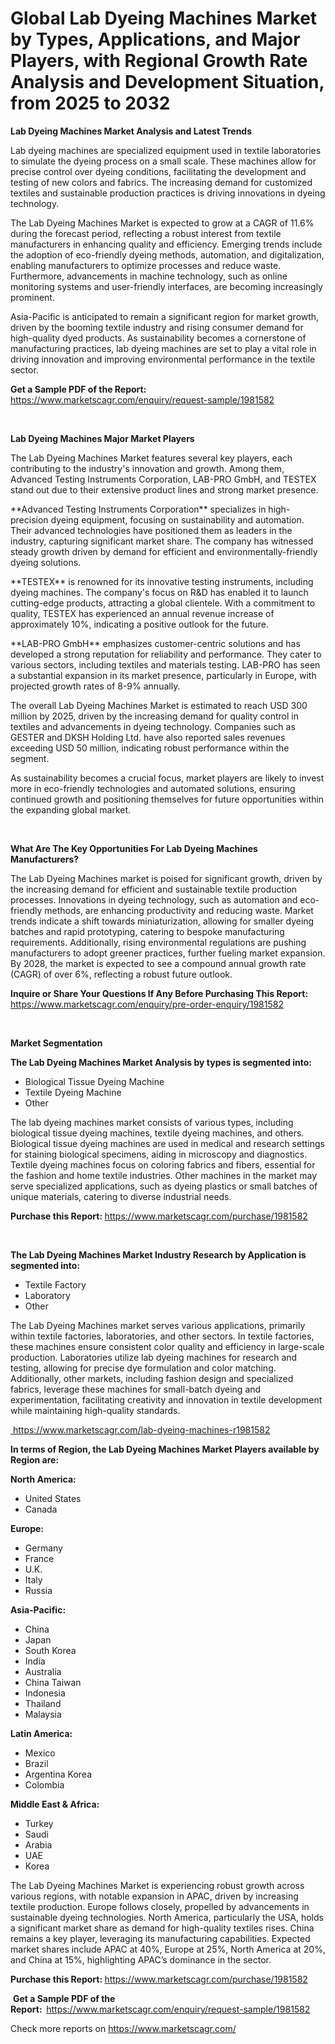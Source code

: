 <p><h1>Global Lab Dyeing Machines Market by Types, Applications, and Major Players, with Regional Growth Rate Analysis and Development Situation, from 2025 to 2032</h1></p><p><strong>Lab Dyeing Machines Market Analysis and Latest Trends</strong></p>
<p><p>Lab dyeing machines are specialized equipment used in textile laboratories to simulate the dyeing process on a small scale. These machines allow for precise control over dyeing conditions, facilitating the development and testing of new colors and fabrics. The increasing demand for customized textiles and sustainable production practices is driving innovations in dyeing technology.</p><p>The Lab Dyeing Machines Market is expected to grow at a CAGR of 11.6% during the forecast period, reflecting a robust interest from textile manufacturers in enhancing quality and efficiency. Emerging trends include the adoption of eco-friendly dyeing methods, automation, and digitalization, enabling manufacturers to optimize processes and reduce waste. Furthermore, advancements in machine technology, such as online monitoring systems and user-friendly interfaces, are becoming increasingly prominent. </p><p>Asia-Pacific is anticipated to remain a significant region for market growth, driven by the booming textile industry and rising consumer demand for high-quality dyed products. As sustainability becomes a cornerstone of manufacturing practices, lab dyeing machines are set to play a vital role in driving innovation and improving environmental performance in the textile sector.</p></p>
<p><strong>Get a Sample PDF of the Report:&nbsp;</strong> <a href="https://www.marketscagr.com/enquiry/request-sample/1981582?utm_campaign=2792&utm_medium=2&utm_source=Github&utm_content=ia&utm_term=10042025&utm_id=lab-dyeing-machines">https://www.marketscagr.com/enquiry/request-sample/1981582</a></p>
<p>&nbsp;</p>
<p><strong>Lab Dyeing Machines Major Market Players</strong></p>
<p><p>The Lab Dyeing Machines Market features several key players, each contributing to the industry's innovation and growth. Among them, Advanced Testing Instruments Corporation, LAB-PRO GmbH, and TESTEX stand out due to their extensive product lines and strong market presence.</p><p>**Advanced Testing Instruments Corporation** specializes in high-precision dyeing equipment, focusing on sustainability and automation. Their advanced technologies have positioned them as leaders in the industry, capturing significant market share. The company has witnessed steady growth driven by demand for efficient and environmentally-friendly dyeing solutions.</p><p>**TESTEX** is renowned for its innovative testing instruments, including dyeing machines. The company's focus on R&D has enabled it to launch cutting-edge products, attracting a global clientele. With a commitment to quality, TESTEX has experienced an annual revenue increase of approximately 10%, indicating a positive outlook for the future.</p><p>**LAB-PRO GmbH** emphasizes customer-centric solutions and has developed a strong reputation for reliability and performance. They cater to various sectors, including textiles and materials testing. LAB-PRO has seen a substantial expansion in its market presence, particularly in Europe, with projected growth rates of 8-9% annually.</p><p>The overall Lab Dyeing Machines Market is estimated to reach USD 300 million by 2025, driven by the increasing demand for quality control in textiles and advancements in dyeing technology. Companies such as GESTER and DKSH Holding Ltd. have also reported sales revenues exceeding USD 50 million, indicating robust performance within the segment.</p><p>As sustainability becomes a crucial focus, market players are likely to invest more in eco-friendly technologies and automated solutions, ensuring continued growth and positioning themselves for future opportunities within the expanding global market.</p></p>
<p>&nbsp;</p>
<p><strong>What Are The Key Opportunities For Lab Dyeing Machines Manufacturers?</strong></p>
<p><p>The Lab Dyeing Machines market is poised for significant growth, driven by the increasing demand for efficient and sustainable textile production processes. Innovations in dyeing technology, such as automation and eco-friendly methods, are enhancing productivity and reducing waste. Market trends indicate a shift towards miniaturization, allowing for smaller dyeing batches and rapid prototyping, catering to bespoke manufacturing requirements. Additionally, rising environmental regulations are pushing manufacturers to adopt greener practices, further fueling market expansion. By 2028, the market is expected to see a compound annual growth rate (CAGR) of over 6%, reflecting a robust future outlook.</p></p>
<p><strong>Inquire or Share Your Questions If Any Before Purchasing This Report:</strong> <a href="https://www.marketscagr.com/enquiry/pre-order-enquiry/1981582?utm_campaign=2792&utm_medium=2&utm_source=Github&utm_content=ia&utm_term=10042025&utm_id=lab-dyeing-machines">https://www.marketscagr.com/enquiry/pre-order-enquiry/1981582</a></p>
<p>&nbsp;</p>
<p><strong>Market Segmentation</strong></p>
<p><strong>The Lab Dyeing Machines Market Analysis by types is segmented into:</strong></p>
<p><ul><li>Biological Tissue Dyeing Machine</li><li>Textile Dyeing Machine</li><li>Other</li></ul></p>
<p><p>The lab dyeing machines market consists of various types, including biological tissue dyeing machines, textile dyeing machines, and others. Biological tissue dyeing machines are used in medical and research settings for staining biological specimens, aiding in microscopy and diagnostics. Textile dyeing machines focus on coloring fabrics and fibers, essential for the fashion and home textile industries. Other machines in the market may serve specialized applications, such as dyeing plastics or small batches of unique materials, catering to diverse industrial needs.</p></p>
<p><strong>Purchase this Report:&nbsp;</strong><a href="https://www.marketscagr.com/purchase/1981582?utm_campaign=2792&utm_medium=2&utm_source=Github&utm_content=ia&utm_term=10042025&utm_id=lab-dyeing-machines">https://www.marketscagr.com/purchase/1981582</a></p>
<p>&nbsp;</p>
<p><strong>The Lab Dyeing Machines Market Industry Research by Application is segmented into:</strong></p>
<p><ul><li>Textile Factory</li><li>Laboratory</li><li>Other</li></ul></p>
<p><p>The Lab Dyeing Machines market serves various applications, primarily within textile factories, laboratories, and other sectors. In textile factories, these machines ensure consistent color quality and efficiency in large-scale production. Laboratories utilize lab dyeing machines for research and testing, allowing for precise dye formulation and color matching. Additionally, other markets, including fashion design and specialized fabrics, leverage these machines for small-batch dyeing and experimentation, facilitating creativity and innovation in textile development while maintaining high-quality standards.</p></p>
<p><a href="https://www.marketscagr.com/lab-dyeing-machines-r1981582?utm_campaign=2792&utm_medium=2&utm_source=Github&utm_content=ia&utm_term=10042025&utm_id=lab-dyeing-machines">&nbsp;https://www.marketscagr.com/lab-dyeing-machines-r1981582</a></p>
<p><strong>In terms of Region, the Lab Dyeing Machines Market Players available by Region are:</strong></p>
<p>
    <p> <strong> North America: </strong>
        <ul>
            <li>United States</li>
            <li>Canada</li>
        </ul>
        </p> 
    <p> <strong> Europe: </strong>
        <ul>
            <li>Germany</li>
            <li>France</li>
            <li>U.K.</li>
            <li>Italy</li>
            <li>Russia</li>
        </ul>
        </p> 
    <p> <strong> Asia-Pacific: </strong>
        <ul>
            <li>China</li>
            <li>Japan</li>
            <li>South Korea</li>
            <li>India</li>
            <li>Australia</li>
            <li>China Taiwan</li>
            <li>Indonesia</li>
            <li>Thailand</li>
            <li>Malaysia</li>
        </ul>
        </p> 
    <p> <strong> Latin America: </strong>
        <ul>
            <li>Mexico</li>
            <li>Brazil</li>
            <li>Argentina Korea</li>
            <li>Colombia</li>
        </ul>
        </p> 
    <p> <strong> Middle East & Africa: </strong>
        <ul>
            <li>Turkey</li>
            <li>Saudi</li>
            <li>Arabia</li>
            <li>UAE</li>
            <li>Korea</li>
        </ul>
    </p>
    </p>
<p><p>The Lab Dyeing Machines Market is experiencing robust growth across various regions, with notable expansion in APAC, driven by increasing textile production. Europe follows closely, propelled by advancements in sustainable dyeing technologies. North America, particularly the USA, holds a significant market share as demand for high-quality textiles rises. China remains a key player, leveraging its manufacturing capabilities. Expected market shares include APAC at 40%, Europe at 25%, North America at 20%, and China at 15%, highlighting APAC’s dominance in the sector.</p></p>
<p><strong>Purchase this Report: </strong><a href="https://www.marketscagr.com/purchase/1981582?utm_campaign=2792&utm_medium=2&utm_source=Github&utm_content=ia&utm_term=10042025&utm_id=lab-dyeing-machines">https://www.marketscagr.com/purchase/1981582</a></p>
<p>&nbsp;<strong>Get a Sample PDF of the Report:&nbsp;&nbsp;</strong><a href="https://www.marketscagr.com/enquiry/request-sample/1981582?utm_campaign=2792&utm_medium=2&utm_source=Github&utm_content=ia&utm_term=10042025&utm_id=lab-dyeing-machines">https://www.marketscagr.com/enquiry/request-sample/1981582</a></p>
<p><strong></strong></p>
<p>Check more reports on <a href="https://www.marketscagr.com/?utm_campaign=2792&utm_medium=2&utm_source=Github&utm_content=ia&utm_term=10042025&utm_id=lab-dyeing-machines">https://www.marketscagr.com/</a></p>